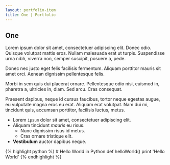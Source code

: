 ```yaml
---
layout: portfolio-item
title: One | Portfolio
---
```


## One

Lorem ipsum dolor sit amet, consectetuer adipiscing elit. Donec odio. Quisque volutpat mattis eros. Nullam malesuada erat ut turpis. Suspendisse urna nibh, viverra non, semper suscipit, posuere a, pede.

Donec nec justo eget felis facilisis fermentum. Aliquam porttitor mauris sit amet orci. Aenean dignissim pellentesque felis.

Morbi in sem quis dui placerat ornare. Pellentesque odio nisi, euismod in, pharetra a, ultricies in, diam. Sed arcu. Cras consequat.

Praesent dapibus, neque id cursus faucibus, tortor neque egestas augue, eu vulputate magna eros eu erat. Aliquam erat volutpat. Nam dui mi, tincidunt quis, accumsan porttitor, facilisis luctus, metus.

+ Lorem ```ipsum``` dolor sit amet, consectetuer adipiscing elit.
+ Aliquam tincidunt *mauris* eu risus.
    + Nunc dignissim risus id metus.
    + Cras ornare tristique elit.
+ **Vestibulum** auctor dapibus neque.

{% highlight python %}
    # Hello World in Python
    def helloWorld()
        print 'Hello World'
{% endhighlight %}

